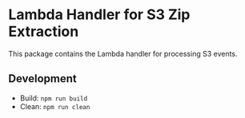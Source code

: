 # Lambda Handler for S3 Zip Extraction

This package contains the Lambda handler for processing S3 events.

## Development

- Build: `npm run build`
- Clean: `npm run clean`

